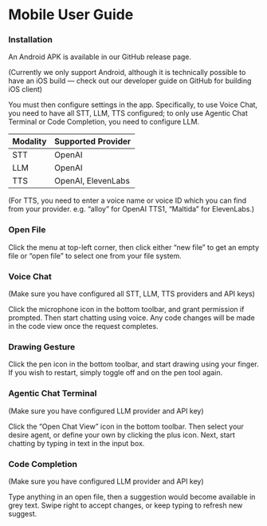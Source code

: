 # Mobile User Guide
### Installation

An Android APK is available in our GitHub release page.

(Currently we only support Android, although it is technically possible to have an iOS build — check out our developer guide on GitHub for building iOS client)

You must then configure settings in the app. Specifically, to use Voice Chat, you need to have all STT, LLM, TTS configured; to only use Agentic Chat Terminal or Code Completion, you need to configure LLM. 

| Modality | Supported Provider |
| --- | --- |
| STT | OpenAI |
| LLM | OpenAI |
| TTS | OpenAI, ElevenLabs |

(For TTS, you need to enter a voice name or voice ID which you can find from your provider. e.g. “alloy” for OpenAI TTS1, “Maltida” for ElevenLabs.)

### Open File

Click the menu at top-left corner, then click either “new file” to get an empty file or “open file” to select one from your file system.

### Voice Chat

(Make sure you have configured all STT, LLM, TTS providers and API keys)

Click the microphone icon in the bottom toolbar, and grant permission if prompted. Then start chatting using voice. Any code changes will be made in the code view once the request completes.

### Drawing Gesture

Click the pen icon in the bottom toolbar, and start drawing using your finger. If you wish to restart, simply toggle off and on the pen tool again.

### Agentic Chat Terminal

(Make sure you have configured LLM provider and API key)

Click the “Open Chat View” icon in the bottom toolbar. Then select your desire agent, or define your own by clicking the plus icon. Next, start chatting by typing in text in the input box.

### Code Completion

(Make sure you have configured LLM provider and API key)

Type anything in an open file, then a suggestion would become available in grey text. Swipe right to accept changes, or keep typing to refresh new suggest.